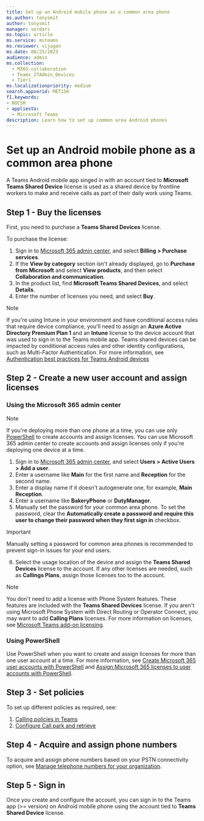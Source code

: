 ```yaml
---
title: Set up an Android mobile phone as a common area phone
ms.author: tonysmit
author: tonysmit
manager: serdars
ms.topic: article
ms.service: msteams
ms.reviewer: vijagan
ms.date: 08/25/2023
audience: admin
ms.collection: 
  - M365-collaboration
  - Teams_ITAdmin_Devices
  - Tier1
ms.localizationpriority: medium
search.appverid: MET150
f1.keywords:
- NOCSH
- appliesto: 
  - Microsoft Teams
description: Learn how to set up common area Android phones
---
```


# Set up an Android mobile phone as a common area phone

A Teams Android mobile app singed in with an account tied to **Microsoft Teams Shared Device** license is used as a shared device by frontline workers to make and receive calls as part of their daily work using Teams.

## Step 1 - Buy the licenses

First, you need to purchase a **Teams Shared Devices** license. 

To purchase the license:

1. Sign in to [Microsoft 365 admin center](https://go.microsoft.com/fwlink/p/?linkid=2024339), and select **Billing > Purchase services**.
1. If the **View by category** section isn't already displayed, go to **Purchase from Microsoft** and select **View products**, and then select **Collaboration and communication**.
1. In the product list, find **Microsoft Teams Shared Devices**, and select **Details**.
1. Enter the number of licenses you need, and select **Buy**.

> [!NOTE]
> If you're using Intune in your environment and have conditional access rules that require device compliance, you'll need to assign an **Azure Active Directory Premium Plan 1** and an **Intune** license to the device account that was used to sign in to the Teams mobile app.
> Teams shared devices can be impacted by conditional access rules and other identity configurations, such as Multi-Factor Authentication. For more information, see [Authentication best practices for Teams Android devices](devices/authentication-best-practices-for-android-devices.md)

## Step 2 - Create a new user account and assign licenses

### Using the Microsoft 365 admin center

> [!NOTE]
> If you're deploying more than one phone at a time, you can use only [PowerShell](set-up-common-area-phones.md) to create accounts and assign licenses.
> You can use Microsoft 365 admin center to create accounts and assign licenses only if you're deploying one device at a time.

1. Sign in to [Microsoft 365 admin center](https://go.microsoft.com/fwlink/p/?linkid=2024339), and select **Users > Active Users > Add a user**.
1. Enter a username like **Main** for the first name and **Reception** for the second name.
1. Enter a display name if it doesn't autogenerate one, for example, **Main Reception**.
1. Enter a username like **BakeryPhone** or **DutyManager**.
1. Manually set the password for your common area phone. To set the password, clear the **Automatically create a password and require this user to change their password when they first sign in** checkbox.

> [!IMPORTANT]
> Manually setting a password for common area phones is recommended to prevent sign-in issues for your end users.

6. Select the usage location of the device and assign the **Teams Shared Devices** license to the account. If any other licenses are needed, such as **Callings Plans**, assign those licenses too to the account.

> [!NOTE]
> You don't need to add a license with Phone System features. These features are included with the **Teams Shared Devices** license.
> If you aren't using Microsoft Phone System with Direct Routing or Operator Connect, you may want to add **Calling Plans** licenses. For more information on licenses, see [Microsoft Teams add-on licensing](teams-add-on-licensing/microsoft-teams-add-on-licensing.md).

### Using PowerShell

Use PowerShell when you want to create and assign licenses for more than
one user account at a time. For more information, see [Create Microsoft 365 user accounts with PowerShell](/microsoft-365/enterprise/create-user-accounts-with-microsoft-365-powershell) and [Assign Microsoft 365 licenses to user accounts with PowerShell](/microsoft-365/enterprise/assign-licenses-to-user-accounts-with-microsoft-365-powershell).

## Step 3 - Set policies

To set up different policies as required, see:

1. [Calling policies in Teams](teams-calling-policy.md)
1. [Configure Call park and retrieve](call-park-and-retrieve.md)

## Step 4 - Acquire and assign phone numbers

To acquire and assign phone numbers based on your PSTN connectivity option, see [Manage telephone numbers for your organization](manage-phone-numbers-landing-page.md).

## Step 5 - Sign in

Once you create and configure the account, you can sign in to the Teams app (>= version) on Android mobile phone using the account tied to **Teams Shared Device** license.
